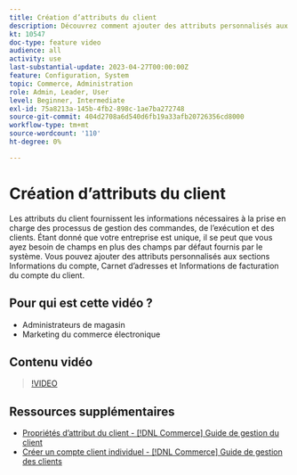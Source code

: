```yaml
---
title: Création d’attributs du client
description: Découvrez comment ajouter des attributs personnalisés aux sections Informations du compte, Carnet d’adresses et Informations de facturation du compte d’un client.
kt: 10547
doc-type: feature video
audience: all
activity: use
last-substantial-update: 2023-04-27T00:00:00Z
feature: Configuration, System
topic: Commerce, Administration
role: Admin, Leader, User
level: Beginner, Intermediate
exl-id: 75a8213a-145b-4fb2-898c-1ae7ba272748
source-git-commit: 404d2708a6d540d6fb19a33afb20726356cd8000
workflow-type: tm+mt
source-wordcount: '110'
ht-degree: 0%

---
```


# Création d’attributs du client

Les attributs du client fournissent les informations nécessaires à la prise en charge des processus de gestion des commandes, de l’exécution et des clients. Étant donné que votre entreprise est unique, il se peut que vous ayez besoin de champs en plus des champs par défaut fournis par le système. Vous pouvez ajouter des attributs personnalisés aux sections Informations du compte, Carnet d’adresses et Informations de facturation du compte du client.

## Pour qui est cette vidéo ?

- Administrateurs de magasin
- Marketing du commerce électronique

## Contenu vidéo

>[!VIDEO](https://video.tv.adobe.com/v/343661?quality=12&learn=on)

## Ressources supplémentaires

- [ Propriétés d’attribut du client - [!DNL Commerce] Guide de gestion du client](https://experienceleague.adobe.com/docs/commerce-admin/customers/customer-accounts/attributes/attribute-properties.html)
- [Créer un compte client individuel - [!DNL Commerce] Guide de gestion des clients](https://experienceleague.adobe.com/docs/commerce-admin/customers/customer-accounts/account-create.html)
